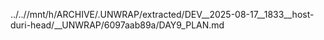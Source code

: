 ../..//mnt/h/ARCHIVE/.UNWRAP/extracted/DEV__2025-08-17__1833__host-duri-head/__UNWRAP/6097aab89a/DAY9_PLAN.md